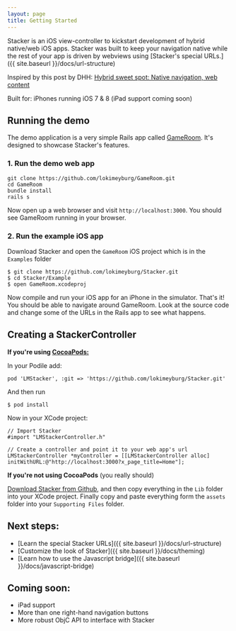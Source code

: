 ```yaml
---
layout: page
title: Getting Started
---
```


Stacker is an iOS view-controller to kickstart development of hybrid native/web iOS apps. Stacker was built to keep your navigation native while the rest of your app is driven by webviews using [Stacker's special URLs.]({{ site.baseurl }}/docs/url-structure)

Inspired by this post by DHH: [Hybrid sweet spot: Native navigation, web content](http://signalvnoise.com/posts/3743-hybrid-sweet-spot-native-navigation-web-content)

Built for: iPhones running iOS 7 & 8 (iPad support coming soon)

## Running the demo

The demo application is a very simple Rails app called [GameRoom](https://github.com/lokimeyburg/GameRoom). It's designed to showcase Stacker's features.

### 1. Run the demo web app

```
git clone https://github.com/lokimeyburg/GameRoom.git
cd GameRoom
bundle install
rails s
```

Now open up a web browser and visit `http://localhost:3000`. You should see GameRoom running in your browser.

### 2. Run the example iOS app

Download Stacker and open the `GameRoom` iOS project which is in the `Examples` folder

```
$ git clone https://github.com/lokimeyburg/Stacker.git
$ cd Stacker/Example
$ open GameRoom.xcodeproj
```

Now compile and run your iOS app for an iPhone in the simulator. That's it! You should be able to navigate around GameRoom. Look at the source code and change some of the URLs in the Rails app to see what happens.

## Creating a StackerController

**If you're using [CocoaPods:](http://cocoapods.org)**

In your Podile add:

```
pod 'LMStacker', :git => 'https://github.com/lokimeyburg/Stacker.git'
```

And then run
```
$ pod install
```

Now in your XCode project:

```
// Import Stacker
#import "LMStackerController.h"

// Create a controller and point it to your web app's url
LMStackerController *myController = [[LMStackerController alloc] initWithURL:@"http://localhost:3000?x_page_title=Home"];
```

**If you're not using CocoaPods** (you really should)

[Download Stacker from Github](https://github.com/lokimeyburg/Stacker), and then copy everything in the `Lib` folder into your XCode project. Finally copy and paste everything form the `assets` folder into your `Supporting Files` folder.

## Next steps:

* [Learn the special Stacker URLs]({{ site.baseurl }}/docs/url-structure)
* [Customize the look of Stacker]({{ site.baseurl }}/docs/theming)
* [Learn how to use the Javascript bridge]({{ site.baseurl }}/docs/javascript-bridge)

## Coming soon:

* iPad support
* More than one right-hand navigation buttons
* More robust ObjC API to interface with Stacker
